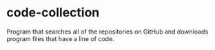 # code-collection
Program that searches all of the repositories on GitHub and downloads program files that have a line of code. 
